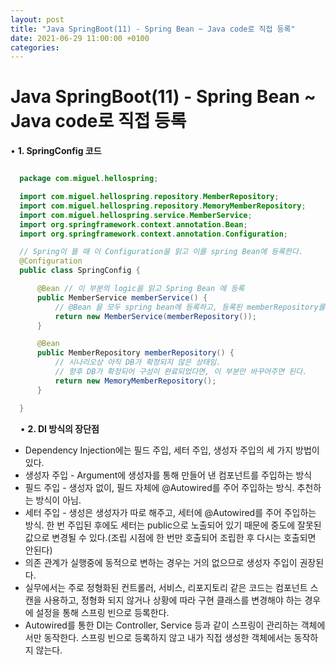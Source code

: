 ```yaml
---
layout: post
title: "Java SpringBoot(11) - Spring Bean ~ Java code로 직접 등록"
date: 2021-06-29 11:00:00 +0100
categories:
---
```


# Java SpringBoot(11) - Spring Bean ~ Java code로 직접 등록

• **1. SpringConfig 코드**

```java

  package com.miguel.hellospring;

  import com.miguel.hellospring.repository.MemberRepository;
  import com.miguel.hellospring.repository.MemoryMemberRepository;
  import com.miguel.hellospring.service.MemberService;
  import org.springframework.context.annotation.Bean;
  import org.springframework.context.annotation.Configuration;

  // Spring이 뜰 때 이 Configuration을 읽고 이를 spring Bean에 등록한다.
  @Configuration
  public class SpringConfig {

      @Bean // 이 부분의 logic을 읽고 Spring Bean 에 등록
      public MemberService memberService() {
          // @Bean 을 모두 spring bean에 등록하고, 등록된 memberRepository를 MemberService에 넣어준다.
          return new MemberService(memberRepository());
      }

      @Bean
      public MemberRepository memberRepository() {
          // 시나리오상 아직 DB가 확정되지 않은 상태임.
          // 향후 DB가 확정되어 구성이 완료되었다면, 이 부분만 바꾸어주면 된다.
          return new MemoryMemberRepository();
      }

  }

```

&nbsp;
&nbsp;
• **2. DI 방식의 장단점**
&nbsp;

- Dependency Injection에는 필드 주입, 세터 주입, 생성자 주입의 세 가지 방법이 있다.
- 생성자 주입 - Argument에 생성자를 통해 만들어 낸 컴포넌트를 주입하는 방식
- 필드 주입 - 생성자 없이, 필드 자체에 @Autowired를 주어 주입하는 방식. 추천하는 방식이 아님.
- 세터 주입 - 생성은 생성자가 따로 해주고, 세터에 @Autowired를 주어 주입하는 방식. 한 번 주입된 후에도 세터는 public으로 노출되어 있기 때문에 중도에 잘못된 값으로 변경될 수 있다.(조립 시점에 한 번만 호출되어 조립한 후 다시는 호출되면 안된다)
- 의존 관계가 실행중에 동적으로 변하는 경우는 거의 없으므로 생성자 주입이 권장된다.
- 실무에서는 주로 정형화된 컨트롤러, 서비스, 리포지토리 같은 코드는 컴포넌트 스캔을 사용하고, 정형화 되지 않거나 상황에 따라 구현 클래스를 변경해야 하는 경우에 설정을 통해 스프링 빈으로 등록한다.
- Autowired를 통한 DI는 Controller, Service 등과 같이 스프링이 관리하는 객체에서만 동작한다. 스프링 빈으로 등록하지 않고 내가 직접 생성한 객체에서는 동작하지 않는다.

&nbsp;
